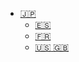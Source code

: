 <!-- _navbar.md -->

* [:jp:](jp/index.md)
  * [:es:](es/index.md)
  * [:fr:](fr/index.md)
  * [:us: :uk:](index.md)
